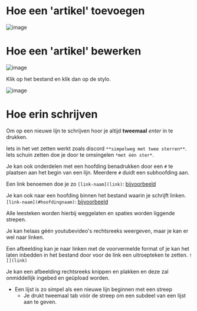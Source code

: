 # Hoe een 'artikel' toevoegen
![image](https://user-images.githubusercontent.com/27033050/118676518-c386d580-b7fb-11eb-82bf-49bf006e128e.png)

# Hoe een 'artikel' bewerken
![image](https://user-images.githubusercontent.com/27033050/118676702-e9ac7580-b7fb-11eb-9653-9b31cdab04a7.png)

Klik op het bestand en klik dan op de stylo.

![image](https://user-images.githubusercontent.com/27033050/118676780-faf58200-b7fb-11eb-997b-429f02f38c5b.png)

# Hoe erin schrijven
Om op een nieuwe lijn te schrijven hoor je altijd **tweemaal** _enter_ in te drukken.

Iets in het vet zetten werkt zoals discord `**simpelweg met twee sterren**`. Iets schuin zetten doe je door te omsingelen `*met één ster*`.

Je kan  ook onderdelen met een hoofding benadrukken door een `#` te plaatsen aan het begin van een lijn. Meerdere `#` duidt een subhoofding aan.

Een link benoemen doe je zo `[link-naam](link)`: [bijvoorbeeld](https://github.com/foreveryone1/ivorentoren/blob/main/what-Ive-learned-today-meat.md)

Je kan ook naar een hoofding binnen het bestand waarin je schrijft linken. `[link-naam](#hoofdingnaam)`: [bijvoorbeeld](#hoe-een-artikel-bewerken)

Alle leesteken worden hierbij weggelaten en spaties worden liggende strepen.

Je kan helaas géén youtubevideo's rechtsreeks weergeven, maar je kan er wel naar linken.

Een afbeelding kan je naar linken met de voorvermelde format of je kan het laten inbedden in het bestand door voor de link een uitroepteken te zetten. `![](link)`

Je kan een afbeelding rechtsreeks knippen en plakken en deze zal onmiddellijk ingebed en geüpload worden.

- Een lijst is zo simpel als een nieuwe lijn beginnen met een streep
    - Je drukt tweemaal tab vóór de streep om een subdeel van een lijst aan te geven.
